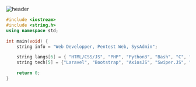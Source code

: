 ![header](https://capsule-render.vercel.app/api?type=waving&color=auto&height=220&section=header&text=Brunk&fontSize=60&animation=fadeIn&fontAlignY=38&desc=Web%20Development%20%2F%20Pentest&descAlignY=51&descAlign=62)

```cpp
#include <iostream>
#include <string.h>
using namespace std;

int main(void) {
    string info = "Web Developper, Pentest Web, SysAdmin";

    string langs[6] = { "HTML/CSS/JS", "PHP", "Python3", "Bash", "C", "MySQL" };
    string tech[5] = {"Laravel", "Bootstrap", "AxiosJS", "Swiper.JS", "AOS"};

    return 0;
}
``` 

